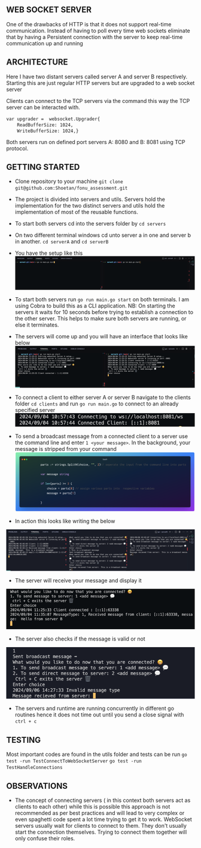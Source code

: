 ## WEB SOCKET SERVER
One of the drawbacks of HTTP is that it does not support real-time communication. Instead of having to poll every time web sockets eliminate that by having a Persistent connection with the server to keep real-time communication up and running 

## ARCHITECTURE
Here I have two distant servers called server A and server B respectively. Starting this are just regular HTTP servers but are upgraded to a web socket server

Clients can connect to the TCP servers via the command this way the TCP server can be interacted with.
```
var upgrader =  websocket.Upgrader{
	ReadBufferSize: 1024,
	WriteBufferSize: 1024,}
```
Both servers run on defined port servers A: 8080 and B: 8081 using TCP protocol.

## GETTING STARTED

* Clone repository to your machine
``git clone git@github.com:Shoetan/fonu_assessment.git``

* The project is divided into servers and utils. Servers hold the implementation for the two distinct servers and utils hold the implementation of most of the reusable functions.
  
* To start both servers cd into the servers folder by ``cd servers``
  
* On two different terminal windows cd unto server a in one and server b in another. ``cd serverA`` and ``cd serverB``
  
* You have the setup like  this
![terminal setup](./Resources/start.png)

* To start both servers run ``go run main.go start`` on both terminals. I am using Cobra to build this as a CLI application. NB: On starting the servers it waits for 10 seconds before trying to establish a connection to the other server. This helps to make sure both servers are running, or else it terminates.
  
* The servers will come up and you will have an interface that looks like below
![servers up](./Resources/connetion.png)

* To connect a client to either server A or server B  navigate to the clients folder ``cd clients`` and run ``go run main.go`` to connect to an already specified server
![client](./Resources/client.png)

* To send a broadcast message from a connected client to a server use the command line and enter ``1 <your message>``. In the background, your message is stripped from your command
![strip](./Resources/strip.png)

* In action this looks like writing the below

![send message](./Resources/broad.png)

* The server will receive your message and display it

![receive message](./Resources/LOOP2.png)

* The server also checks if the message is valid or not
  
![receive message](./Resources/invalid.png) 

* The servers and runtime are running concurrently in different go routines hence it does not time out until you send a close signal with ``ctrl + c``

## TESTING

Most important codes are found in the utils folder and tests can be run
``go test -run TestConnectToWebSocketServer``
``go test -run TestHandleConnections``

## OBSERVATIONS
* The concept of connecting servers ( in this context both servers act as clients to each other) while this is possible this approach is not recommended as per best practices and will lead to very complex or even spaghetti code spent a lot time trying to get it to work. WebSocket servers usually wait for clients to connect to them. They don't usually start the connection themselves. Trying to connect them together will only confuse their roles.
